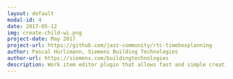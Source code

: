 ```yaml
---
layout: default
modal-id: 4
date: 2017-05-12
img: create-child-wi.png
project-date: May 2017
project-url: https://github.com/jazz-community/rtc-timeboxplanning
author: Pascal Hürlimann, Siemens Building Technologies
author-url: https://siemens.com/buildingtechnologies
description: Work item editor plugin that allows fast and simple creation of child work items. A single click in the work item editor will create a new, empty, work item which has the current work item assigned as it's parent.
---
```

